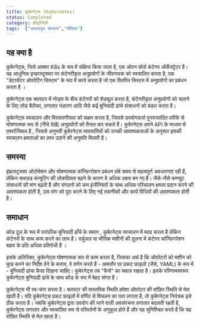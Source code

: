 ```yaml
---
title: कुबेरनेट्स (Kubernetes) 
status: Completed
category: प्रौद्योगिकी
tags:  ["आधारभूत संरचना","मौलिक"]
---
```


## यह क्या है

कुबेरनेट्स, जिसे अक्सर K8s के रूप में संक्षिप्त किया जाता है, एक ओपन सोर्स कंटेनर ऑर्केस्ट्रेटर है। यह आधुनिक इन्फ्रास्ट्रक्चर पर कंटेनरीकृत अनुप्रयोगों के जीवनचक्र को स्वचालित करता है, एक "डेटासेंटर ऑपरेटिंग सिस्टम" के रूप में कार्य करता है जो एक वितरित सिस्टम में अनुप्रयोगों का प्रबंधन करता है ।

कुबेरनेट्स एक क्लस्टर में नोड्स के बीच कंटेनरों को शेड्यूल करता है, कंटेनरीकृत अनुप्रयोगों को चलाने के लिए लोड बैलेंसर, लगातार भंडारण आदि जैसे कई बुनियादी ढांचे संसाधनों को बंडल करता है।

कुबेरनेट्स स्वचालन और विस्तारणीयता को सक्षम करता है, जिससे उपयोगकर्ता पुनरुत्पादित तरीके से घोषणात्मक रूप से (नीचे देखें) अनुप्रयोगों को तैनात कर सकते हैं। कुबेरनेट्स अपने API के माध्यम से एक्स्टेंसिबल है , जिससे अनुभवी कुबेरनेट्स व्यवसायियों को उनकी आवश्यकताओं के अनुसार इसकी स्वचालन क्षमताओं का लाभ उठाने की अनुमति मिलती है।

## समस्या 

इंफ्रास्ट्रक्चर ऑटोमेशन और घोषणात्मक कॉन्फ़िगरेशन प्रबंधन लंबे समय से महत्वपूर्ण अवधारणाएं रही हैं, लेकिन क्लाउड कंप्यूटिंग की लोकप्रियता बढ़ने के कारण वे अधिक दबाव बन गए हैं। जैसे-जैसे कम्प्यूट संसाधनों की मांग बढ़ती है और संगठनों को कम इंजीनियरों के साथ अधिक परिचालन क्षमता प्रदान करने की आवश्यकता होती है, उस मांग को पूरा करने के लिए नई तकनीकों और कार्य विधियों की आवश्यकता होती है।

## समाधान 

कोड टूल के रूप में पारंपरिक बुनियादी ढाँचे के समान , कुबेरनेट्स स्वचालन में मदद करता है लेकिन कंटेनरों के साथ काम करने का लाभ है। वर्चुअल या भौतिक मशीनों की तुलना में कंटेनर कॉन्फ़िगरेशन बहाव के प्रति अधिक प्रतिरोधी हैं ।

इसके अतिरिक्त, कुबेरनेट्स घोषणात्मक रूप से काम करता है, जिसका अर्थ है कि ऑपरेटरों को मशीन को कुछ करने का निर्देश देने के बजाय, वे वर्णन करते हैं - आमतौर पर प्रकट फ़ाइलों (जैसे, YAML) के रूप में - बुनियादी ढांचा कैसा दिखना चाहिए। कुबेरनेट्स तब "कैसे" का ख्याल रखता है। इसके परिणामस्वरूप कुबेरनेट्स बुनियादी ढांचे के साथ कोड के रूप में बेहद संगत है।

कुबेरनेट्स भी स्व-चंगा करता है। क्लस्टर की वास्तविक स्थिति हमेशा ऑपरेटर की वांछित स्थिति से मेल खाती है। यदि कुबेरनेट्स प्रकट फ़ाइलों में वर्णित से विचलन का पता लगाता है, तो कुबेरनेट्स नियंत्रक इसे ठीक करता है। जबकि कुबेरनेट्स द्वारा उपयोग की जाने वाली अवसंरचना लगातार बदलती रहती है, कुबेरनेट्स लगातार और स्वचालित रूप से परिवर्तनों के अनुकूल होते हैं और यह सुनिश्चित करते हैं कि यह वांछित स्थिति से मेल खाता है।